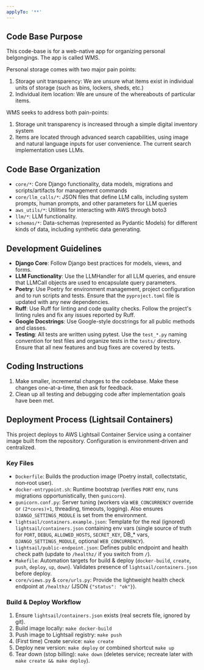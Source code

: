 ```yaml
---
applyTo: '**'
---
```

## Code Base Purpose

This code-base is for a web-native app for organizing personal belgongings. The app is called WMS. 

Personal storage comes with two major pain points:
1) Storage unit transparency: We are unsure what items exist in individual units of storage (such as bins, lockers, sheds, etc.)
2) Individual item location: We are unsure of the whereabouts of particular items. 

WMS seeks to address both pain-points:
1) Storage unit transparency is increased through a simple digital inventory system
2) Items are located through advanced search capabilities, using image and natural language inputs for user convenience. The current search implementation uses LLMs. 

## Code Base Organization
- `core/*`: Core Django functionality, data models, migrations and scripts/artifacts for management commands
- `core/llm_calls/*`: JSON files that define LLM calls, including system prompts, human prompts, and other parameters for LLM queries
- `aws_utils/*`: Utilities for interacting with AWS through boto3
- `llm/*`: LLM functionality.
- `schemas/*`: Data-schemas (represented as Pydantic Models) for different kinds of data, including synthetic data generating. 

## Development Guidelines
- **Django Core**: Follow Django best practices for models, views, and forms.
- **LLM Functionality**: Use the LLMHandler for all LLM queries, and ensure that LLMCall objects are used to encapsulate query parameters.
- **Poetry**: Use Poetry for environment management, project configuration and to run scripts and tests. Ensure that the `pyproject.toml` file is updated with any new dependencies.
- **Ruff**: Use Ruff for linting and code quality checks. Follow the project's linting rules and fix any issues reported by Ruff.
- **Google Docstrings**: Use Google-style docstrings for all public methods and classes.
- **Testing**: All tests are written using pytest. Use the `test_*.py` naming convention for test files and organize tests in the `tests/` directory. Ensure that all new features and bug fixes are covered by tests.

## Coding Instructions
1. Make smaller, incremental changes to the codebase. Make these changes one-at-a-time, then ask for feedback.
2. Clean up all testing and debugging code after implementation goals have been met.

## Deployment Process (Lightsail Containers)

This project deploys to AWS Lightsail Container Service using a container image built from the repository. Configuration is environment‑driven and centralized.

### Key Files
- `Dockerfile`: Builds the production image (Poetry install, collectstatic, non‑root user).
- `docker-entrypoint.sh`: Runtime bootstrap (verifies `PORT` env, runs migrations opportunistically, then `gunicorn`).
- `gunicorn.conf.py`: Server tuning (workers via `WEB_CONCURRENCY` override or `(2*cores)+1`, threading, timeouts, logging). Also ensures `DJANGO_SETTINGS_MODULE` is set from the environment.
- `lightsail/containers.example.json`: Template for the real (ignored) `lightsail/containers.json` containing env vars (single source of truth for `PORT`, `DEBUG`, `ALLOWED_HOSTS`, `SECRET_KEY`, DB_* vars, `DJANGO_SETTINGS_MODULE`, optional `WEB_CONCURRENCY`).
- `lightsail/public-endpoint.json`: Defines public endpoint and health check path (update to `/healthz/` if you switch from `/`).
- `Makefile`: Automation targets for build & deploy (`docker-build`, `create`, `push`, `deploy`, `up`, `down`). Validates presence of `lightsail/containers.json` before deploy.
- `core/views.py` & `core/urls.py`: Provide the lightweight health check endpoint at `/healthz/` (JSON `{"status": "ok"}`).

### Build & Deploy Workflow
1. Ensure `lightsail/containers.json` exists (real secrets file, ignored by git).
2. Build image locally: `make docker-build`
3. Push image to Lightsail registry: `make push`
4. (First time) Create service: `make create`
5. Deploy new version: `make deploy` or combined shortcut `make up`
6. Tear down (stop billing): `make down` (deletes service; recreate later with `make create && make deploy`).

